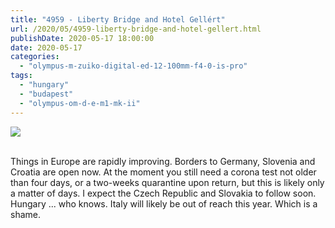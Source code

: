 ```yaml
---
title: "4959 - Liberty Bridge and Hotel Gellért"
url: /2020/05/4959-liberty-bridge-and-hotel-gellert.html
publishDate: 2020-05-17 18:00:00
date: 2020-05-17
categories: 
  - "olympus-m-zuiko-digital-ed-12-100mm-f4-0-is-pro"
tags: 
  - "hungary"
  - "budapest"
  - "olympus-om-d-e-m1-mk-ii"
---
```

<div class="container">
<div class="center"><a target="_blank" href="https://d25zfm9zpd7gm5.cloudfront.net/1200x1200/2018/20180521_120449_lr.jpg"><img class="webfeedsFeaturedVisual" src="https://d25zfm9zpd7gm5.cloudfront.net/0600x0600/2018/20180521_120449_lr.jpg" /></a></div>
</div>
<br />

Things in Europe are rapidly improving. Borders to Germany, Slovenia
and Croatia are open now. At the moment you still need a corona test
not older than four days, or a two-weeks quarantine upon return, but
this is likely only a matter of days. I expect the Czech Republic
and Slovakia to follow soon. Hungary ... who knows. Italy will
likely be out of reach this year. Which is a shame.